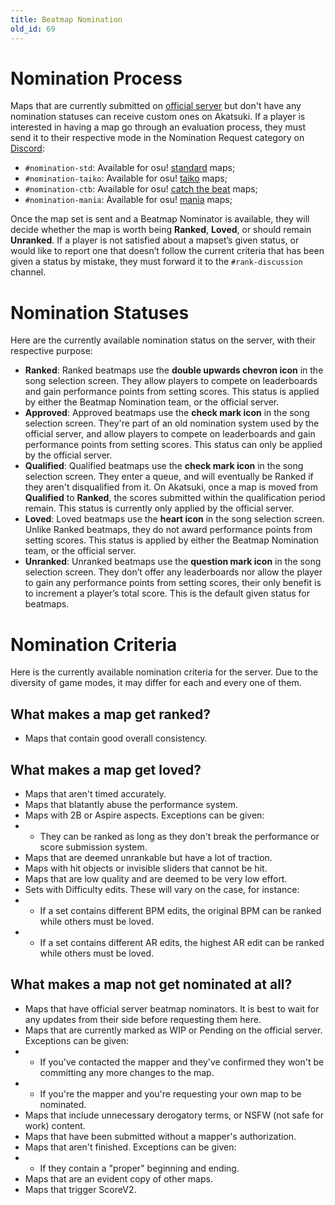 ```yaml
---
title: Beatmap Nomination
old_id: 69
---
```


# Nomination Process
Maps that are currently submitted on [official server](https://osu.ppy.sh) but don't have any nomination statuses can receive custom ones on Akatsuki. If a player is interested in having a map go through an evaluation process, they must send it to their respective mode in the Nomination Request category on [Discord](https://akatsuki.gg/discord):

- `#nomination-std`: Available for osu! [standard](https://osu.ppy.sh/wiki/en/Game_mode/osu!) maps;
- `#nomination-taiko`: Available for osu! [taiko](https://osu.ppy.shwiki/en/Game_mode/osu!taiko) maps;
- `#nomination-ctb`: Available for osu! [catch the beat](https://osu.ppy.sh/wiki/en/Game_mode/osu!catch) maps;
- `#nomination-mania`: Available for osu! [mania](https://osu.ppy.sh/wiki/en/Game_mode/osu!mania) maps;

Once the map set is sent and a Beatmap Nominator is available, they will decide whether the map is worth being **Ranked**, **Loved**, or should remain **Unranked**. If a player is not satisfied about a mapset’s given status, or would like to report one that doesn’t follow the current criteria that has been given a status by mistake, they must forward it to the `#rank-discussion` channel.

# Nomination Statuses
Here are the currently available nomination status on the server, with their respective purpose:

- **Ranked**: Ranked beatmaps use the **double upwards chevron icon** in the song selection screen. They allow players to compete on leaderboards and gain performance points from setting scores. This status is applied by either the Beatmap Nomination team, or the official server.
- **Approved**: Approved beatmaps use the **check mark icon** in the song selection screen. They're part of an old nomination system used by the official server, and allow players to compete on leaderboards and gain performance points from setting scores. This status can only be applied by the official server.
- **Qualified**: Qualified beatmaps use the **check mark icon** in the song selection screen. They enter a queue, and will eventually be Ranked if they aren't disqualified from it. On Akatsuki, once a map is moved from **Qualified** to **Ranked**, the scores submitted within the qualification period remain. This status is currently only applied by the official server.
- **Loved**: Loved beatmaps use the **heart icon** in the song selection screen. Unlike Ranked beatmaps, they do not award performance points from setting scores. This status is applied by either the Beatmap Nomination team, or the official server.
- **Unranked**: Unranked beatmaps use the **question mark icon** in the song selection screen. They don’t offer any leaderboards nor allow the player to gain any performance points from setting scores, their only benefit is to increment a player’s total score. This is the default given status for beatmaps.

# Nomination Criteria
Here is the currently available nomination criteria for the server. Due to the diversity of game modes, it may differ for each and every one of them.

## What makes a map get ranked?
- Maps that contain good overall consistency.

## What makes a map get loved?
- Maps that aren't timed accurately.
- Maps that blatantly abuse the performance system.
- Maps with 2B or Aspire aspects. Exceptions can be given:
- - They can be ranked as long as they don't break the performance or score submission system.
- Maps that are deemed unrankable but have a lot of traction.
- Maps with hit objects or invisible sliders that cannot be hit.
- Maps that are low quality and are deemed to be very low effort.
- Sets with Difficulty edits. These will vary on the case, for instance:
- - If a set contains different BPM edits, the original BPM can be ranked while others must be loved. 
- - If a set contains different AR edits, the highest AR edit can be ranked while others must be loved. 

## What makes a map not get nominated at all?
- Maps that have official server beatmap nominators. It is best to wait for any updates from their side before requesting them here.
- Maps that are currently marked as WIP or Pending on the official server. Exceptions can be given:
- - If you've contacted the mapper and they've confirmed they won't be committing any more changes to the map.
- - If you're the mapper and you're requesting your own map to be nominated.
- Maps that include unnecessary derogatory terms, or NSFW (not safe for work) content.
- Maps that have been submitted without a mapper's authorization.
- Maps that aren't finished. Exceptions can be given:
- - If they contain a "proper" beginning and ending.
- Maps that are an evident copy of other maps.
- Maps that trigger ScoreV2.
